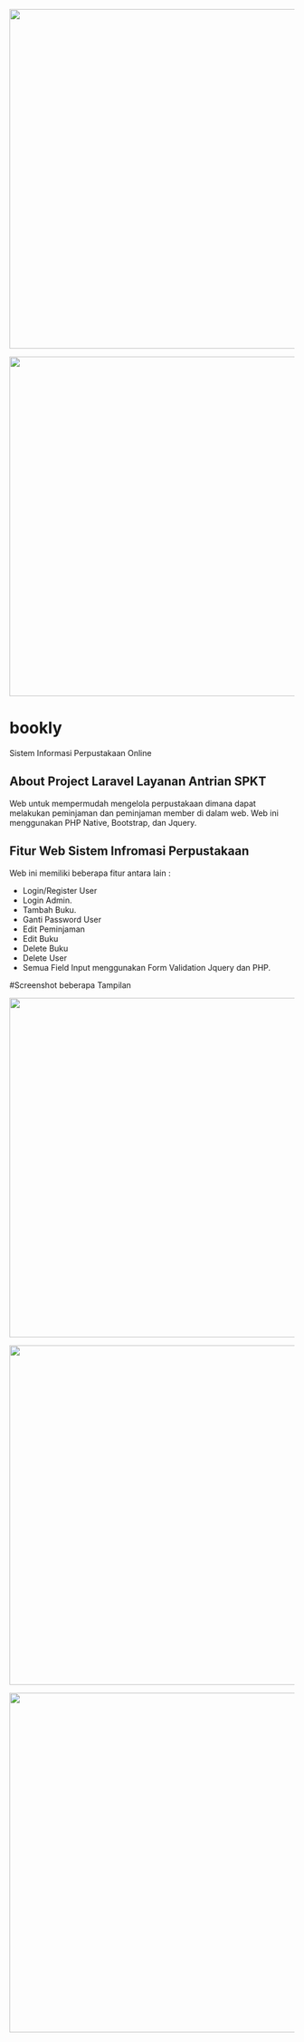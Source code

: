 <p align="center"><img src="https://user-images.githubusercontent.com/25838868/103278929-39320680-49ff-11eb-9623-758960ae0fe8.png" width="600"></p>
<p align="center"><img src="https://user-images.githubusercontent.com/25838868/103279037-7eeecf00-49ff-11eb-8520-ac1e108c7008.png" width="600"></p>

# bookly
Sistem Informasi Perpustakaan Online

## About Project Laravel Layanan Antrian SPKT

Web untuk mempermudah mengelola perpustakaan dimana dapat melakukan peminjaman dan peminjaman member di dalam web.
Web ini menggunakan PHP Native, Bootstrap, dan Jquery.


## Fitur Web Sistem Infromasi Perpustakaan

Web ini memiliki beberapa fitur antara lain :

- Login/Register User
- Login Admin.
- Tambah Buku.
- Ganti Password User
- Edit Peminjaman
- Edit Buku
- Delete Buku
- Delete User
- Semua Field Input menggunakan Form Validation Jquery dan PHP.

#Screenshot beberapa Tampilan

<p align="center"><img src="https://user-images.githubusercontent.com/25838868/103279079-99c14380-49ff-11eb-8037-4c0862632674.png" width="600"></p>

<p align="center"><img src="https://user-images.githubusercontent.com/25838868/103279111-ad6caa00-49ff-11eb-8721-ecbcda493799.png" width="600"></p>

<p align="center"><img src="https://user-images.githubusercontent.com/25838868/103279174-d12ff000-49ff-11eb-9a62-70b5ed1d7830.png" width="600"></p>


